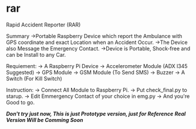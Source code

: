 # rar
Rapid Accident Reporter (RAR)

Summary
->Portable Raspberry Device which report the Ambulance with GPS coordinate and exact Location when an Accident Occur.
->The Device also Message the Emergency Contact.
->Device is Portable, Shock-free and can be Install to any Car.

Requiement:
-> A Raspberry Pi Device
-> Accelerometer Module (ADX l345 Suggested)
-> GPS Module
-> GSM Module (To Send SMS)
-> Buzzer
-> A Switch (For Kill Switch)

Instruction:
-> Connect All Module to Raspberry Pi.
-> Put check_final.py to starup.
-> Edit Emmergency Contact of your choice in emg.py
-> And you're Good to go.

***Don't try just now, This is just Prototype version, just for Reference***
***Real Version Will be Comming Soon***


